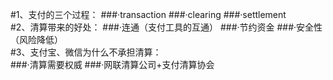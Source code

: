#1、支付的三个过程：
###·transaction
###·clearing
###·settlement  
#2、清算带来的好处：
###·连通（支付工具的互通）
###·节约资金
###·安全性（风险降低）  
#3、支付宝、微信为什么不承担清算：  
###·清算需要权威
###·网联清算公司+支付清算协会  
